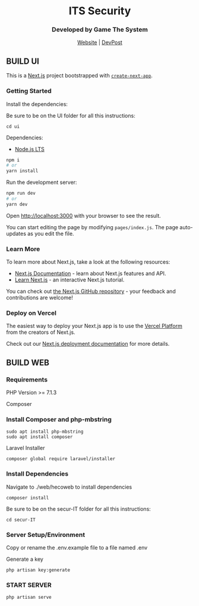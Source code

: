 <div align="center">
<h1>ITS Security</h1>
</div>
<div align="center">
<h3>Developed by Game The System</h3>
</div>

<div align="center">
<a href="https://hecoweb.azurewebsites.net/">Website</a> | <a href="https://devpost.com/software/electric-vehicle-charging-analysis-5dv7mo">DevPost</a>
</div>

## BUILD UI

This is a [Next.js](https://nextjs.org/) project bootstrapped with [`create-next-app`](https://github.com/vercel/next.js/tree/canary/packages/create-next-app).

### Getting Started

Install the dependencies:

Be sure to be on the UI folder for all this instructions:
```
cd ui
```

Dependencies:

- [Node.js LTS](https://nodejs.org/en/)

```bash
npm i
# or
yarn install
```

Run the development server:

```bash
npm run dev
# or
yarn dev
```

Open [http://localhost:3000](http://localhost:3000) with your browser to see the result.

You can start editing the page by modifying `pages/index.js`. The page auto-updates as you edit the file.

### Learn More

To learn more about Next.js, take a look at the following resources:

- [Next.js Documentation](https://nextjs.org/docs) - learn about Next.js features and API.
- [Learn Next.js](https://nextjs.org/learn) - an interactive Next.js tutorial.

You can check out [the Next.js GitHub repository](https://github.com/vercel/next.js/) - your feedback and contributions are welcome!

### Deploy on Vercel

The easiest way to deploy your Next.js app is to use the [Vercel Platform](https://vercel.com/import?utm_medium=default-template&filter=next.js&utm_source=create-next-app&utm_campaign=create-next-app-readme) from the creators of Next.js.

Check out our [Next.js deployment documentation](https://nextjs.org/docs/deployment) for more details.




## BUILD WEB

### Requirements

PHP Version >= 7.1.3

Composer

### Install Composer and php-mbstring
```
sudo apt install php-mbstring
sudo apt install composer
```

Laravel Installer
```
composer global require laravel/installer
```


### Install Dependencies
Navigate to ./web/hecoweb to install dependencies
```
composer install
```

Be sure to be on the secur-IT folder for all this instructions:
```
cd secur-IT
```

### Server Setup/Environment
Copy or rename the .env.example file to a file named .env

Generate a key
```
php artisan key:generate
```

### START SERVER
```
php artisan serve
```

